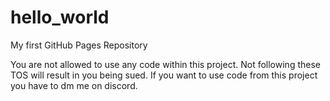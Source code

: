 # hello_world
My first GitHub Pages Repository

You are not allowed to use any code within this project. Not following these TOS will result in you being sued. If you want to use code from this project you have to dm me on discord.
